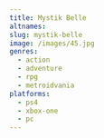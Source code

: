 ```yaml
---
title: Mystik Belle
altnames:
slug: mystik-belle
image: /images/45.jpg
genres:
  - action
  - adventure
  - rpg
  - metroidvania
platforms:
  - ps4
  - xbox-one
  - pc
---
```


